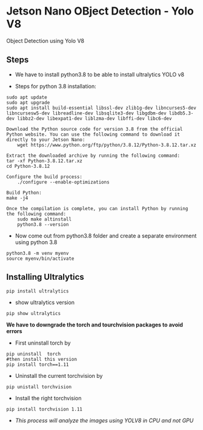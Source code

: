 # Jetson Nano OBject Detection - Yolo V8
 Object Detection using Yolo V8

## Steps

- We have to install python3.8 to be able to install ultralytics YOLO v8

* Steps for python 3.8 installation:

```
sudo apt update
sudo apt upgrade
sudo apt install build-essential libssl-dev zlib1g-dev libncurses5-dev libncursesw5-dev libreadline-dev libsqlite3-dev libgdbm-dev libdb5.3-dev libbz2-dev libexpat1-dev liblzma-dev libffi-dev libc6-dev
```

```
Download the Python source code for version 3.8 from the official Python website. You can use the following command to download it directly to your Jetson Nano:
	wget https://www.python.org/ftp/python/3.8.12/Python-3.8.12.tar.xz

Extract the downloaded archive by running the following command:
tar -xf Python-3.8.12.tar.xz
cd Python-3.8.12
```

```
Configure the build process:
	./configure --enable-optimizations
	 
Build Python:
make -j4

```

```
Once the compilation is complete, you can install Python by running the following command:
	sudo make altinstall
	python3.8 --version
```

- Now come out from python3.8 folder and create a separate environment using python 3.8

```
python3.8 -m venv myenv                                                
source myenv/bin/activate
```
## Installing Ultralytics

```
pip install ultralytics
```
- show ultralytics version
```
pip show ultralytics
```

**We have to downgrade the torch and tourchvision packages to avoid errors**
- First uninstall torch by

```
pip uninstall  torch
#then install this version
pip install torch==1.11
```
- Uninstall the current torchvision by
```
pip unistall torchvision
```
- Install the right torchvision

```
pip install torchvision 1.11
```

- *This process will analyze the images using YOLV8 in CPU and not GPU*